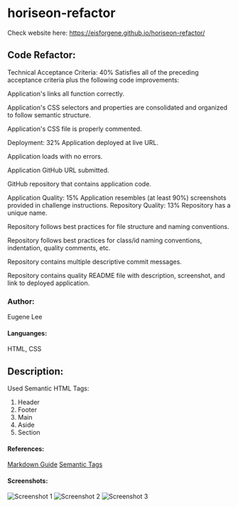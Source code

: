 # horiseon-refactor
Check website here: https://eisforgene.github.io/horiseon-refactor/

## Code Refactor:
Technical Acceptance Criteria: 40%
Satisfies all of the preceding acceptance criteria plus the following code improvements:

Application's links all function correctly.

Application's CSS selectors and properties are consolidated and organized to follow semantic structure.

Application's CSS file is properly commented.

Deployment: 32%
Application deployed at live URL.

Application loads with no errors.

Application GitHub URL submitted.

GitHub repository that contains application code.

Application Quality: 15%
Application resembles (at least 90%) screenshots provided in challenge instructions.
Repository Quality: 13%
Repository has a unique name.

Repository follows best practices for file structure and naming conventions.

Repository follows best practices for class/id naming conventions, indentation, quality comments, etc.

Repository contains multiple descriptive commit messages.

Repository contains quality README file with description, screenshot, and link to deployed application.

### Author:
Eugene Lee

#### Languanges:
HTML, CSS


## Description:

Used Semantic HTML Tags:
1. Header
2. Footer
3. Main
4. Aside
5. Section


#### References:
[Markdown Guide](https://guides.github.com/features/mastering-markdown/)
[Semantic Tags](https://www.w3schools.com/html/html5_semantic_elements.asp#:~:text=A%20semantic%20element%20clearly%20describes,%3E%20%2D%20Clearly%20defines%20its%20content.)


#### Screenshots:

![Screenshot 1](https://github.com/eisforgene/horiseon-refractor/blob/main/screenshot/screenshot-1.JPG)
![Screenshot 2](https://github.com/eisforgene/horiseon-refractor/blob/main/screenshot/screenshot-2.JPG)
![Screenshot 3](https://github.com/eisforgene/horiseon-refractor/blob/main/screenshot/screenshot-3.JPG)